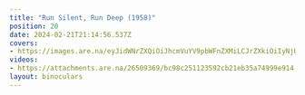 ```yaml
---
title: "Run Silent, Run Deep (1958)"
position: 20
date: 2024-02-21T21:14:56.537Z
covers: 
- https://images.are.na/eyJidWNrZXQiOiJhcmVuYV9pbWFnZXMiLCJrZXkiOiIyNjUwOTM2OS9vcmlnaW5hbF9mM2ZhY2RmODVkMjFmMDczMjAyNDAyMjEtMi10a2c3MDMucG5nIiwiZWRpdHMiOnsicmVzaXplIjp7IndpZHRoIjoxODAwLCJoZWlnaHQiOjE4MDAsImZpdCI6Imluc2lkZSIsIndpdGhvdXRFbmxhcmdlbWVudCI6dHJ1ZX0sIndlYnAiOnsicXVhbGl0eSI6NjV9LCJqcGVnIjp7InF1YWxpdHkiOjY1fSwicm90YXRlIjpudWxsfX0=?bc=0
videos: 
- https://attachments.are.na/26509369/bc98c251123592cb21eb35a74999e914.mp4?1708550098
layout: binoculars
---
```


